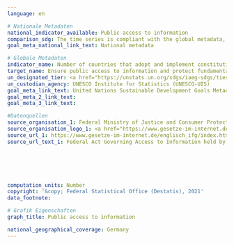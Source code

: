 ```yaml
---
language: en    

# Nationale Metadaten    
national_indicator_available: Public access to information    
comparison_sdg: The time series is compliant with the global metadata, but it refers to Germany and not to all UN-member countries.    
goal_meta_national_link_text: National metadata    

# Globale Metadaten    
indicator_name: Number of countries that adopt and implement constitutional, statutory and/or policy guarantees for public access to information    
target_name: Ensure public access to information and protect fundamental freedoms, in accordance with national legislation and international agreements    
un_designated_tier: <a href="https://unstats.un.org/sdgs/iaeg-sdgs/tier-classification/" title="Click here for more information on the UN tier classification.">Tier I</a>    
un_custodian_agency: UNESCO Institute for Statistics (UNESCO-UIS)    
goal_meta_link_text: United Nations Sustainable Development Goals Metadata    
goal_meta_2_link_text:     
goal_meta_3_link_text:     

#Datenquellen
source_organisation_1: Federal Ministry of Justice and Consumer Protection and the Federal Office of Justice
source_organisation_logo_1: <a href="https://www.gesetze-im-internet.de/"><img src="https://g205sdgs.github.io/sdg-indicators/public/OrgImgEn/bmjv.png" alt="Logo bmjv" style="height:60px; width:148px" /></a>
source_url_1: https://www.gesetze-im-internet.de/englisch_ifg/index.html
source_url_text_1: Federal Act Governing Access to Information held by the Federal Government (Freedom of Information Act - "Informationsfreiheitsgesetz" - IFG) in the current German version (only legally binding in this version)





    
computation_units: Number    
copyright: '&copy; Federal Statistical Office (Destatis), 2021'    
data_footnote:     

# Grafik Eigenschaften    
graph_title: Public access to information    

national_geographical_coverage: Germany    
---
```


<span></span>